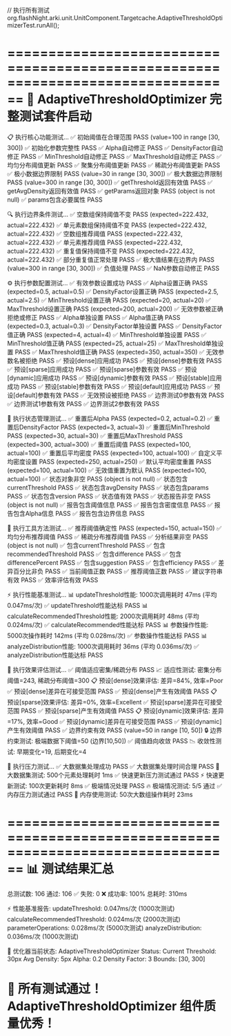 // 执行所有测试
org.flashNight.arki.unit.UnitComponent.Targetcache.AdaptiveThresholdOptimizerTest.runAll();

================================================================================
🚀 AdaptiveThresholdOptimizer 完整测试套件启动
================================================================================

📋 执行核心功能测试...
✅ 初始阈值在合理范围 PASS (value=100 in range [30, 300])
✅ 初始化参数完整性 PASS
✅ Alpha自动修正 PASS
✅ DensityFactor自动修正 PASS
✅ MinThreshold自动修正 PASS
✅ MaxThreshold自动修正 PASS
✅ 均匀分布阈值更新 PASS
✅ 聚集分布阈值更新 PASS
✅ 稀疏分布阈值更新 PASS
✅ 极小数据边界限制 PASS (value=30 in range [30, 300])
✅ 极大数据边界限制 PASS (value=300 in range [30, 300])
✅ getThreshold返回有效值 PASS
✅ getAvgDensity返回有效值 PASS
✅ getParams返回对象 PASS (object is not null)
✅ params包含必要属性 PASS

🔍 执行边界条件测试...
✅ 空数组保持阈值不变 PASS (expected=222.432, actual=222.432)
✅ 单元素数组保持阈值不变 PASS (expected=222.432, actual=222.432)
✅ 空数组推荐阈值 PASS (expected=222.432, actual=222.432)
✅ 单元素推荐阈值 PASS (expected=222.432, actual=222.432)
✅ 重复值保持阈值不变 PASS (expected=222.432, actual=222.432)
✅ 部分重复值正常处理 PASS
✅ 极大值结果在边界内 PASS (value=300 in range [30, 300])
✅ 负值处理 PASS
✅ NaN参数自动修正 PASS

⚙️ 执行参数配置测试...
✅ 有效参数设置成功 PASS
✅ Alpha设置正确 PASS (expected=0.5, actual=0.5)
✅ DensityFactor设置正确 PASS (expected=2.5, actual=2.5)
✅ MinThreshold设置正确 PASS (expected=20, actual=20)
✅ MaxThreshold设置正确 PASS (expected=200, actual=200)
✅ 无效参数被正确拒绝或修正 PASS
✅ Alpha单独设置 PASS
✅ Alpha值正确 PASS (expected=0.3, actual=0.3)
✅ DensityFactor单独设置 PASS
✅ DensityFactor值正确 PASS (expected=4, actual=4)
✅ MinThreshold单独设置 PASS
✅ MinThreshold值正确 PASS (expected=25, actual=25)
✅ MaxThreshold单独设置 PASS
✅ MaxThreshold值正确 PASS (expected=350, actual=350)
✅ 无效参数名被拒绝 PASS
✅ 预设[dense]应用成功 PASS
✅ 预设[dense]参数有效 PASS
✅ 预设[sparse]应用成功 PASS
✅ 预设[sparse]参数有效 PASS
✅ 预设[dynamic]应用成功 PASS
✅ 预设[dynamic]参数有效 PASS
✅ 预设[stable]应用成功 PASS
✅ 预设[stable]参数有效 PASS
✅ 预设[default]应用成功 PASS
✅ 预设[default]参数有效 PASS
✅ 无效预设被拒绝 PASS
✅ 边界测试0参数有效 PASS
✅ 边界测试1参数有效 PASS
✅ 边界测试2参数有效 PASS

💾 执行状态管理测试...
✅ 重置后Alpha PASS (expected=0.2, actual=0.2)
✅ 重置后DensityFactor PASS (expected=3, actual=3)
✅ 重置后MinThreshold PASS (expected=30, actual=30)
✅ 重置后MaxThreshold PASS (expected=300, actual=300)
✅ 重置后阈值 PASS (expected=100, actual=100)
✅ 重置后平均密度 PASS (expected=100, actual=100)
✅ 自定义平均密度设置 PASS (expected=250, actual=250)
✅ 默认平均密度重置 PASS (expected=100, actual=100)
✅ 无效值重置为默认 PASS (expected=100, actual=100)
✅ 状态对象非空 PASS (object is not null)
✅ 状态包含currentThreshold PASS
✅ 状态包含avgDensity PASS
✅ 状态包含params PASS
✅ 状态包含version PASS
✅ 状态值有效 PASS
✅ 状态报告非空 PASS (object is not null)
✅ 报告包含阈值信息 PASS
✅ 报告包含密度信息 PASS
✅ 报告包含Alpha信息 PASS
✅ 报告包含边界信息 PASS

🔧 执行工具方法测试...
✅ 推荐阈值确定性 PASS (expected=150, actual=150)
✅ 均匀分布推荐阈值 PASS
✅ 稀疏分布推荐阈值 PASS
✅ 分析结果非空 PASS (object is not null)
✅ 包含currentThreshold PASS
✅ 包含recommendedThreshold PASS
✅ 包含difference PASS
✅ 包含differencePercent PASS
✅ 包含suggestion PASS
✅ 包含efficiency PASS
✅ 差异百分比非负 PASS
✅ 当前阈值正数 PASS
✅ 推荐阈值正数 PASS
✅ 建议字符串有效 PASS
✅ 效率评估有效 PASS

⚡ 执行性能基准测试...
📊 updateThreshold性能: 1000次调用耗时 47ms (平均 0.047ms/次)
✅ updateThreshold性能达标 PASS
📊 calculateRecommendedThreshold性能: 2000次调用耗时 48ms (平均 0.024ms/次)
✅ calculateRecommended性能达标 PASS
📊 参数操作性能: 5000次操作耗时 142ms (平均 0.028ms/次)
✅ 参数操作性能达标 PASS
📊 analyzeDistribution性能: 1000次调用耗时 36ms (平均 0.036ms/次)
✅ analyzeDistribution性能达标 PASS

🎯 执行效果评估测试...
✅ 阈值适应密集/稀疏分布 PASS
📈 适应性测试: 密集分布阈值=243, 稀疏分布阈值=300
📋 预设[dense]效果评估: 差异=84%, 效率=Poor
✅ 预设[dense]差异在可接受范围 PASS
✅ 预设[dense]产生有效阈值 PASS
📋 预设[sparse]效果评估: 差异=0%, 效率=Excellent
✅ 预设[sparse]差异在可接受范围 PASS
✅ 预设[sparse]产生有效阈值 PASS
📋 预设[dynamic]效果评估: 差异=17%, 效率=Good
✅ 预设[dynamic]差异在可接受范围 PASS
✅ 预设[dynamic]产生有效阈值 PASS
✅ 边界约束有效 PASS (value=50 in range [10, 50])
🔒 边界约束测试: 极端数据下阈值=50 (边界[10,50])
✅ 阈值趋向收敛 PASS
📉 收敛性测试: 早期变化=19, 后期变化=4

💪 执行压力测试...
✅ 大数据集处理成功 PASS
✅ 大数据集处理时间合理 PASS
💾 大数据集测试: 500个元素处理耗时 1ms
✅ 快速更新压力测试通过 PASS
⚡ 快速更新测试: 100次更新耗时 8ms
✅ 极端情况处理 PASS
🔥 极端情况测试: 5/5 通过
✅ 内存压力测试通过 PASS
🧠 内存使用测试: 50次大数组操作耗时 23ms

================================================================================
📊 测试结果汇总
================================================================================
总测试数: 106
通过: 106 ✅
失败: 0 ❌
成功率: 100%
总耗时: 310ms

⚡ 性能基准报告:
  updateThreshold: 0.047ms/次 (1000次测试)
  calculateRecommendedThreshold: 0.024ms/次 (2000次测试)
  parameterOperations: 0.028ms/次 (5000次测试)
  analyzeDistribution: 0.036ms/次 (1000次测试)

🎯 优化器当前状态:
AdaptiveThresholdOptimizer Status:
  Current Threshold: 30px
  Avg Density: 5px
  Alpha: 0.2
  Density Factor: 3
  Bounds: [30, 300]

🎉 所有测试通过！AdaptiveThresholdOptimizer 组件质量优秀！
================================================================================
